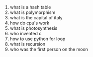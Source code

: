 1. what is a hash table
2. what is polymorphism
3. what is the capital of italy
4. how do cpu's work
5. what is photosynthesis
6. who invented c
7. how to use python for loop
8. what is recursion
9. who was the first person on the moon
